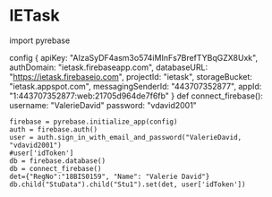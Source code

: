# IETask
import pyrebase

config { apiKey: "AIzaSyDF4asm3o574iMInFs7BrefTYBqGZX8Uxk",
    authDomain: "ietask.firebaseapp.com",
    databaseURL: "https://ietask.firebaseio.com",
    projectId: "ietask",
    storageBucket: "ietask.appspot.com",
    messagingSenderId: "443707352877",
    appId: "1:443707352877:web:21705d964de7f6fb"
}
def connect_firebase():
username: "ValerieDavid"
password: "vdavid2001"

    firebase = pyrebase.initialize_app(config)
    auth = firebase.auth() 
    user = auth.sign_in_with_email_and_password("ValerieDavid, "vdavid2001")
    #user['idToken']
    db = firebase.database()
    db = connect_firebase()
    det={"RegNo":"18BIS0159", "Name": "Valerie David"}
    db.child("StuData").child("Stu1").set(det, user['idToken'])
